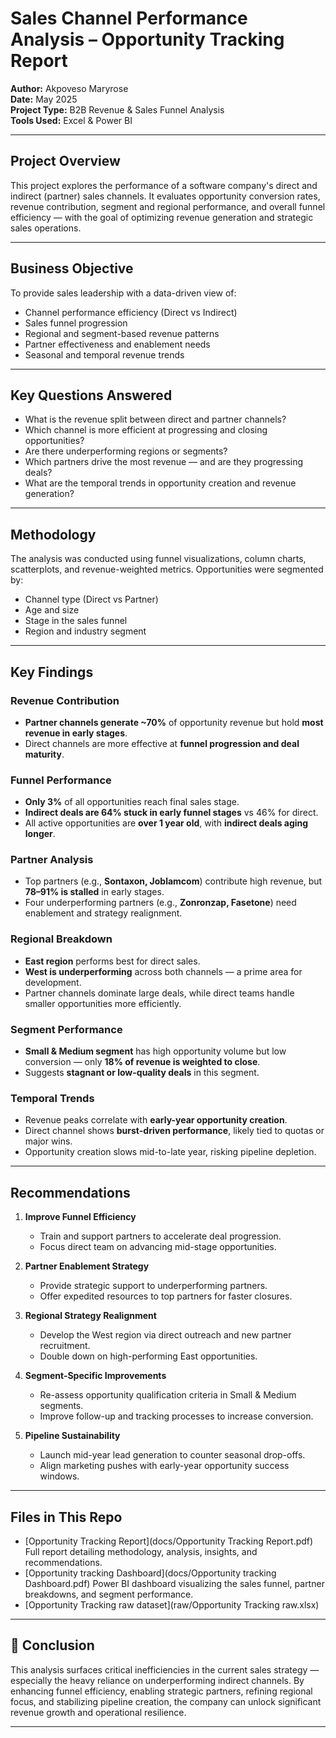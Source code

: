 # Sales Channel Performance Analysis – Opportunity Tracking Report

**Author:** Akpoveso Maryrose  
**Date:** May 2025  
**Project Type:** B2B Revenue & Sales Funnel Analysis  
**Tools Used:** Excel & Power BI

---

## Project Overview

This project explores the performance of a software company's direct and indirect (partner) sales channels. It evaluates opportunity conversion rates, revenue contribution, segment and regional performance, and overall funnel efficiency — with the goal of optimizing revenue generation and strategic sales operations.

---

## Business Objective

To provide sales leadership with a data-driven view of:

- Channel performance efficiency (Direct vs Indirect)
- Sales funnel progression
- Regional and segment-based revenue patterns
- Partner effectiveness and enablement needs
- Seasonal and temporal revenue trends

---

## Key Questions Answered

- What is the revenue split between direct and partner channels?
- Which channel is more efficient at progressing and closing opportunities?
- Are there underperforming regions or segments?
- Which partners drive the most revenue — and are they progressing deals?
- What are the temporal trends in opportunity creation and revenue generation?

---

## Methodology

The analysis was conducted using funnel visualizations, column charts, scatterplots, and revenue-weighted metrics. Opportunities were segmented by:

- Channel type (Direct vs Partner)
- Age and size
- Stage in the sales funnel
- Region and industry segment

---

## Key Findings

### Revenue Contribution

- **Partner channels generate ~70%** of opportunity revenue but hold **most revenue in early stages**.
- Direct channels are more effective at **funnel progression and deal maturity**.

### Funnel Performance

- **Only 3%** of all opportunities reach final sales stage.
- **Indirect deals are 64% stuck in early funnel stages** vs 46% for direct.
- All active opportunities are **over 1 year old**, with **indirect deals aging longer**.

### Partner Analysis

- Top partners (e.g., **Sontaxon, Joblamcom**) contribute high revenue, but **78–91% is stalled** in early stages.
- Four underperforming partners (e.g., **Zonronzap, Fasetone**) need enablement and strategy realignment.

### Regional Breakdown

- **East region** performs best for direct sales.  
- **West is underperforming** across both channels — a prime area for development.
- Partner channels dominate large deals, while direct teams handle smaller opportunities more efficiently.

### Segment Performance

- **Small & Medium segment** has high opportunity volume but low conversion — only **18% of revenue is weighted to close**.
- Suggests **stagnant or low-quality deals** in this segment.

### Temporal Trends

- Revenue peaks correlate with **early-year opportunity creation**.
- Direct channel shows **burst-driven performance**, likely tied to quotas or major wins.
- Opportunity creation slows mid-to-late year, risking pipeline depletion.

---

## Recommendations

1. **Improve Funnel Efficiency**  
   - Train and support partners to accelerate deal progression.  
   - Focus direct team on advancing mid-stage opportunities.

2. **Partner Enablement Strategy**  
   - Provide strategic support to underperforming partners.  
   - Offer expedited resources to top partners for faster closures.

3. **Regional Strategy Realignment**  
   - Develop the West region via direct outreach and new partner recruitment.  
   - Double down on high-performing East opportunities.

4. **Segment-Specific Improvements**  
   - Re-assess opportunity qualification criteria in Small & Medium segments.  
   - Improve follow-up and tracking processes to increase conversion.

5. **Pipeline Sustainability**  
   - Launch mid-year lead generation to counter seasonal drop-offs.  
   - Align marketing pushes with early-year opportunity success windows.

---

## Files in This Repo

- [Opportunity Tracking Report](docs/Opportunity Tracking Report.pdf)
   Full report detailing methodology, analysis, insights, and recommendations.
- [Opportunity tracking Dashboard](docs/Opportunity tracking Dashboard.pdf)
  Power BI dashboard visualizing the sales funnel, partner breakdowns, and segment performance.
- [Opportunity Tracking raw dataset](raw/Opportunity Tracking raw.xlsx)


---

## 📣 Conclusion

This analysis surfaces critical inefficiencies in the current sales strategy — especially the heavy reliance on underperforming indirect channels. By enhancing funnel efficiency, enabling strategic partners, refining regional focus, and stabilizing pipeline creation, the company can unlock significant revenue growth and operational resilience.

---
